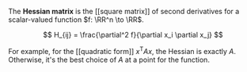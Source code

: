 The **Hessian matrix** is the [[square matrix]] of second derivatives for a scalar-valued function $f: \RR^n \to \RR$.

$$
H_{ij} = \frac{\partial^2 f}{\partial x_i \partial x_j}
$$

For example, for the [[quadratic form]] $x^\mathsf{T}Ax$, the Hessian is exactly $A$. Otherwise, it's the best choice of $A$ at a point for the function.